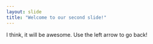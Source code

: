 ```yaml
---
layout: slide
title: "Welcome to our second slide!"
---
```

I think, it will be awesome.
Use the left arrow to go back!
